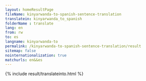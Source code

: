 ```yaml
---
layout: homeResultPage
fileName: kinyarwanda-to-spanish-sentence-translation
translatein: kinyarwanda_to_spanish
folderName : translate
lang: en
from: rw
to: es
langname: kinyarwanda-to
permalink: /kinyarwanda-to-spanish-sentence-translation/result
sitemap: false
nointernationalization: true
matchurls: en&&es
---
```

{% include result/translateinto.html %}

<script src="/js/result/translation.js" data-foldername="{{page.folderName}}" data-lang="{{page.lang}}"></script>
